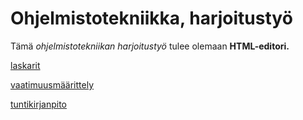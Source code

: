 # Ohjelmistotekniikka, harjoitustyö
Tämä *ohjelmistotekniikan harjoitustyö* tulee olemaan **HTML-editori.**

[laskarit](https://github.com/pondbackjunior/ot-harjoitustyo/tree/main/laskarit)

[vaatimuusmäärittely](https://github.com/pondbackjunior/ot-harjoitustyo/blob/main/dokumentaatio/vaatimuusmaarittely.md)

[tuntikirjanpito](https://github.com/pondbackjunior/ot-harjoitustyo/blob/main/dokumentaatio/tuntikirjanpito.md)
